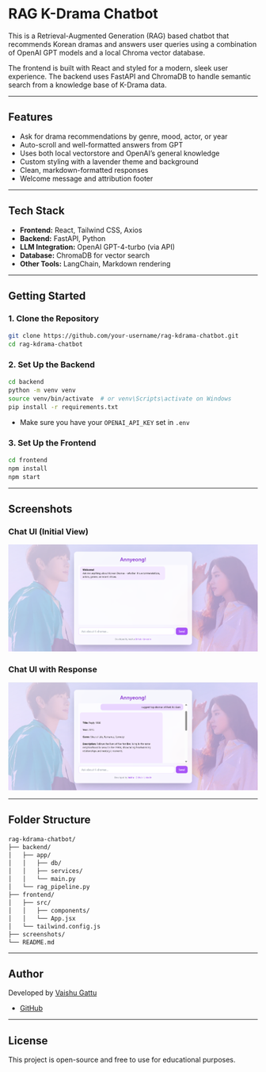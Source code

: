 # RAG K-Drama Chatbot

This is a Retrieval-Augmented Generation (RAG) based chatbot that recommends Korean dramas and answers user queries using a combination of OpenAI GPT models and a local Chroma vector database.

The frontend is built with React and styled for a modern, sleek user experience. The backend uses FastAPI and ChromaDB to handle semantic search from a knowledge base of K-Drama data.

---

## Features

- Ask for drama recommendations by genre, mood, actor, or year
- Auto-scroll and well-formatted answers from GPT
- Uses both local vectorstore and OpenAI’s general knowledge
- Custom styling with a lavender theme and background
- Clean, markdown-formatted responses
- Welcome message and attribution footer

---

## Tech Stack

- **Frontend:** React, Tailwind CSS, Axios
- **Backend:** FastAPI, Python
- **LLM Integration:** OpenAI GPT-4-turbo (via API)
- **Database:** ChromaDB for vector search
- **Other Tools:** LangChain, Markdown rendering

---

## Getting Started

### 1. Clone the Repository

```bash
git clone https://github.com/your-username/rag-kdrama-chatbot.git
cd rag-kdrama-chatbot
```

### 2. Set Up the Backend

```bash
cd backend
python -m venv venv
source venv/bin/activate  # or venv\Scripts\activate on Windows
pip install -r requirements.txt
```

- Make sure you have your `OPENAI_API_KEY` set in `.env`

### 3. Set Up the Frontend

```bash
cd frontend
npm install
npm start
```

---

## Screenshots

### Chat UI (Initial View)
![Chat UI - Welcome](images/1.png)

### Chat UI with Response
![Chat UI - Response](images/2.png)



---

## Folder Structure

```
rag-kdrama-chatbot/
├── backend/
│   ├── app/
│   │   ├── db/
│   │   ├── services/
│   │   └── main.py
│   └── rag_pipeline.py
├── frontend/
│   ├── src/
│   │   ├── components/
│   │   └── App.jsx
│   └── tailwind.config.js
├── screenshots/
└── README.md
```

---

## Author

Developed by [Vaishu Gattu](https://www.linkedin.com/in/vaishu-gattu)

- [GitHub](https://github.com/vaishu-gattu)

---

## License

This project is open-source and free to use for educational purposes.
